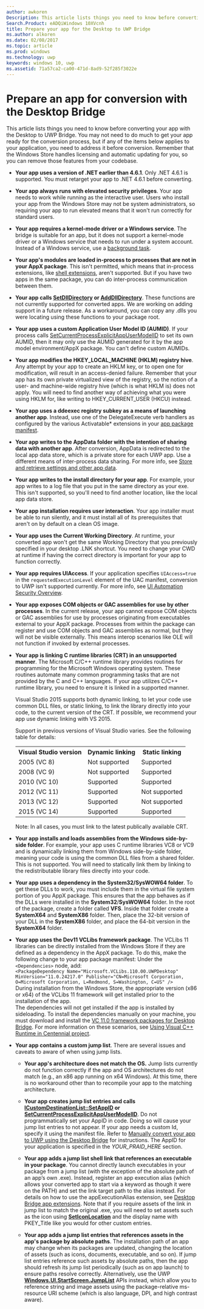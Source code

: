 ---author: awkoren
Description: This article lists things you need to know before converting your app with the Desktop to UWP Bridge. You may not need to do much to get your app ready for the conversion process.
Search.Product: eADQiWindows 10XVcnh
title: Prepare your app for the Desktop to UWP Bridge
ms.author: alkoren
ms.date: 02/08/2017
ms.topic: article
ms.prod: windows
ms.technology: uwp
keywords: windows 10, uwp
ms.assetid: 71a57ca2-ca00-471d-8ad9-52f285f3022e
---# Prepare an app for conversion with the Desktop BridgeThis article lists things you need to know before converting your app with the Desktop to UWP Bridge. You may not need to do much to get your app ready for the conversion process, but if any of the items below applies to your application, you need to address it before conversion. Remember that the Windows Store handles licensing and automatic updating for you, so you can remove those features from your codebase.+ __Your app uses a version of .NET earlier than 4.6.1__. Only .NET 4.6.1 is supported. You must retarget your app to .NET 4.6.1 before converting. + __Your app always runs with elevated security privileges__. Your app needs to work while running as the interactive user. Users who install your app from the Windows Store may not be system administrators, so requiring your app to run elevated means that it won't run correctly for standard users.+ __Your app requires a kernel-mode driver or a Windows service__. The bridge is suitable for an app, but it does not support a kernel-mode driver or a Windows service that needs to run under a system account. Instead of a Windows service, use a [background task](https://msdn.microsoft.com/windows/uwp/launch-resume/create-and-register-a-background-task).+ __Your app's modules are loaded in-process to processes that are not in your AppX package__. This isn't permitted, which means that in-process extensions, like [shell extensions](https://msdn.microsoft.com/library/windows/desktop/dd758089.aspx), aren't supported. But if you have two apps in the same package, you can do inter-process communication between them.+ __Your app calls [SetDllDirectory](https://msdn.microsoft.com/library/windows/desktop/ms686203) or [AddDllDirectory](https://msdn.microsoft.com/library/windows/desktop/hh310513)__. These functions are not currently supported for converted apps. We are working on adding support in a future release. As a workaround, you can copy any .dlls you were locating using these functions to your package root. + __Your app uses a custom Application User Model ID (AUMID)__. If your process calls [SetCurrentProcessExplicitAppUserModelID](https://msdn.microsoft.com/library/windows/desktop/dd378422.aspx) to set its own AUMID, then it may only use the AUMID generated for it by the app model environment/AppX package. You can't define custom AUMIDs.+ __Your app modifies the HKEY_LOCAL_MACHINE (HKLM) registry hive__. Any attempt by your app to create an HKLM key, or to open one for modification, will result in an access-denied failure. Remember that your app has its own private virtualized view of the registry, so the notion of a user- and machine-wide registry hive (which is what HKLM is) does not apply. You will need to find another way of achieving what you were using HKLM for, like writing to HKEY_CURRENT_USER (HKCU) instead.+ __Your app uses a ddeexec registry subkey as a means of launching another app__. Instead, use one of the DelegateExecute verb handlers as configured by the various Activatable* extensions in your [app package manifest](https://msdn.microsoft.com/library/windows/apps/br211474.aspx).+ __Your app writes to the AppData folder with the intention of sharing data with another app__. After conversion, AppData is redirected to the local app data store, which is a private store for each UWP app. Use a different means of inter-process data sharing. For more info, see [Store and retrieve settings and other app data](https://msdn.microsoft.com/windows/uwp/app-settings/store-and-retrieve-app-data).+ __Your app writes to the install directory for your app__. For example, your app writes to a log file that you put in the same directory as your exe. This isn't supported, so you'll need to find another location, like the local app data store.+ __Your app installation requires user interaction__. Your app installer must be able to run silently, and it must install all of its prerequisites that aren't on by default on a clean OS image.+ __Your app uses the Current Working Directory__. At runtime, your converted app won't get the same Working Directory that you previously specified in your desktop .LNK shortcut. You need to change your CWD at runtime if having the correct directory is important for your app to function correctly.+ __Your app requires UIAccess__. If your application specifies `UIAccess=true` in the `requestedExecutionLevel` element of the UAC manifest, conversion to UWP isn't supported currently. For more info, see [UI Automation Security Overview](https://msdn.microsoft.com/library/ms742884.aspx).+ __Your app exposes COM objects or GAC assemblies for use by other processes__. In the current release, your app cannot expose COM objects or GAC assemblies for use by processes originating from executables external to your AppX package. Processes from within the package can register and use COM objects and GAC assemblies as normal, but they will not be visible externally. This means interop scenarios like OLE will not function if invoked by external processes. + __Your app is linking C runtime libraries (CRT) in an unsupported manner__. The Microsoft C/C++ runtime library provides routines for programming for the Microsoft Windows operating system. These routines automate many common programming tasks that are not provided by the C and C++ languages. If your app utilizes C/C++ runtime library, you need to ensure it is linked in a supported manner. 		Visual Studio 2015 supports both dynamic linking, to let your code use common DLL files, or static linking, to link the library directly into your code, to the current version of the CRT. If possible, we recommend your app use dynamic linking with VS 2015. 	Support in previous versions of Visual Studio varies. See the following table for details: 	<table>	<th>Visual Studio version</td><th>Dynamic linking</th><th>Static linking</th></th>	<tr><td>2005 (VC 8)</td><td>Not supported</td><td>Supported</td>	<tr><td>2008 (VC 9)</td><td>Not supported</td><td>Supported</td>	<tr><td>2010 (VC 10)</td><td>Supported</td><td>Supported</td>	<tr><td>2012 (VC 11)</td><td>Supported</td><td>Not supported</td>	<tr><td>2013 (VC 12)</td><td>Supported</td><td>Not supported</td>	<tr><td>2015 (VC 14)</td><td>Supported</td><td>Supported</td>	</table>		Note: In all cases, you must link to the latest publically available CRT.+ __Your app installs and loads assemblies from the Windows side-by-side folder__. For example, your app uses C runtime libraries VC8 or VC9 and is dynamically linking them from Windows side-by-side folder, meaning your code is using the common DLL files from a shared folder. This is not supported. You will need to statically link them by linking to the redistributable library files directly into your code.+ __Your app uses a dependency in the System32/SysWOW64 folder__. To get these DLLs to work, you must include them in the virtual file system portion of you AppX package. This ensures that the app behaves as if the DLLs were installed in the **System32**/**SysWOW64** folder. In the root of the package, create a folder called **VFS**. Inside that folder create a **SystemX64** and **SystemX86** folder. Then, place the 32-bit version of your DLL in the **SystemX86** folder, and place the 64-bit version in the **SystemX64** folder.+ __Your app uses the Dev11 VCLibs framework package__. The VCLibs 11 libraries can be directly installed from the Windows Store if they are defined as a dependency in the AppX package. To do this, make the following change to your app package manifest: Under the `<Dependencies>` node, add:  `<PackageDependency Name="Microsoft.VCLibs.110.00.UWPDesktop" MinVersion="11.0.24217.0" Publisher="CN=Microsoft Corporation, O=Microsoft Corporation, L=Redmond, S=Washington, C=US" />`  During installation from the Windows Store, the appropriate version (x86 or x64) of the VCLibs 11 framework will get installed prior to the installation of the app.  The dependencies will not get installed if the app is installed by sideloading. To install the dependencies manually on your machine, you must download and install the [VC 11.0 framework packages for Desktop Bridge](https://www.microsoft.com/download/details.aspx?id=53340&WT.mc_id=DX_MVP4025064). For more information on these scenarios, see [Using Visual C++ Runtime in Centennial project](https://blogs.msdn.microsoft.com/vcblog/2016/07/07/using-visual-c-runtime-in-centennial-project/).+ __Your app contains a custom jump list__. There are several issues and caveats to aware of when using jump lists. 	- __Your app's architecture does not match the OS.__  Jump lists currently do not function correctly if the app and OS architectures do not match (e.g., an x86 app running on x64 Windows). At this time, there is no workaround other than to recompile your app to the matching architecture.	- __Your app creates jump list entries and calls [ICustomDestinationList::SetAppID](https://msdn.microsoft.com/library/windows/desktop/dd378403(v=vs.85).aspx) or [SetCurrentProcessExplicitAppUserModelID](https://msdn.microsoft.com/library/windows/desktop/dd378422(v=vs.85).aspx)__. Do not programmatically set your AppID in code. Doing so will cause your jump list entries to not appear. If your app needs a custom Id, specify it using the manifest file. Refer to [Manually convert your app to UWP using the Desktop Bridge](desktop-to-uwp-manual-conversion.md) for instructions. The AppID for your application is specified in the *YOUR_PRAID_HERE* section. 	- __Your app adds a jump list shell link that references an executable in your package__. You cannot directly launch executables in your package from a jump list (with the exception of the absolute path of an app’s own .exe). Instead, register an app execution alias (which allows your converted app to start via a keyword as though it were on the PATH) and set the link target path to the alias instead. For details on how to use the appExecutionAlias extension, see [Desktop Bridge app extensions](desktop-to-uwp-extensions.md). Note that if you require assets of the link in jump list to match the original .exe, you will need to set assets such as the icon using [**SetIconLocation**](https://msdn.microsoft.com/library/windows/desktop/bb761047(v=vs.85).aspx) and the display name with PKEY_Title like you would for other custom entries. 	- __Your app adds a jump list entries that references assets in the app's package by absolute paths__. The installation path of an app may change when its packages are updated, changing the location of assets (such as icons, documents, executable, and so on). If jump list entries reference such assets by absolute paths, then the app should refresh its jump list periodically (such as on app launch) to ensure paths resolve correctly. Alternatively, use the UWP [**Windows.UI.StartScreen.JumpList**](https://msdn.microsoft.com/library/windows/apps/windows.ui.startscreen.jumplist.aspx) APIs instead, which allow you to reference string and image assets using the package-relative ms-resource URI scheme (which is also language, DPI, and high contrast aware).